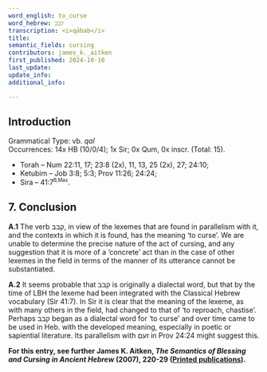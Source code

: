 ```yaml
---
word_english: to_curse   
word_hebrew: קבב  
transcription: <i>qābab</i>       
title:     
semantic_fields: cursing   
contributors: james_k._aitken      
first_published: 2024-10-10   
last_update:   
update_info:  
additional_info:   

--- 
```



## Introduction

Grammatical Type: vb. <i>qal</i>  
Occurrences: 14x HB (10/0/4); 1x Sir; 0x Qum, 0x inscr. (Total: 15).

* Torah – Num 22:11, 17; 23:8 (2x), 11, 13, 25 (2x), 27; 24:10;
* Ketubim – Job 3:8; 5:3; Prov 11:26; 24:24;
* Sira – 41:7<sup><small>B,Mas</small></sup>.



## 7. Conclusion


<b>A.1</b> The verb <span dir="rtl" lang="he">קבב</span>, in view of the lexemes that are found in parallelism with it, and the contexts in which it is found, has the meaning ‘to curse’. We are unable to determine the precise nature of the act of cursing, and any suggestion that it is more of a ‘concrete’ act than in the case of other lexemes in the field in terms of the manner of its utterance cannot be substantiated.

<b>A.2</b> It seems probable that <span dir="rtl" lang="he">קבב</span> is originally a dialectal word, but that by the time of LBH the lexeme had been integrated with the Classical Hebrew vocabulary (Sir 41:7). In Sir it is clear that the meaning of the lexeme, as with many others in the field, had changed to that of ‘to reproach, chastise’. Perhaps <span dir="rtl" lang="he">קבב</span> began as a dialectal word for ‘to curse’ and over time came to be used in Heb. with the developed meaning, especially in poetic or sapiential literature. Its parallelism with <span dir="rtl" lang="he">זעם</span> in Prov 24:24 might suggest this.



<b>For this entry, see further James K. Aitken, <i>The Semantics of Blessing and Cursing in Ancient Hebrew</i> (2007), 220-29 (<a href="/store/printed_publications/">Printed publications</a>).</b>

